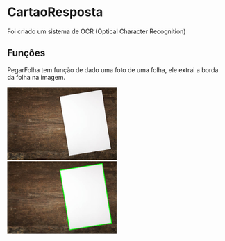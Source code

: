 # CartaoResposta
Foi criado um sistema de OCR (Optical Character Recognition)

## Funções

PegarFolha tem função de dado uma foto de uma folha, ele extrai a borda da folha na imagem.
<div>
<img src="https://github.com/germaneagle0/CartaoResposta/blob/main/PegarFolha/abcd.jpg" width="50%">
<img src="https://github.com/germaneagle0/CartaoResposta/blob/main/PegarFolha/resultado.jpg" width="50%">
</div>
